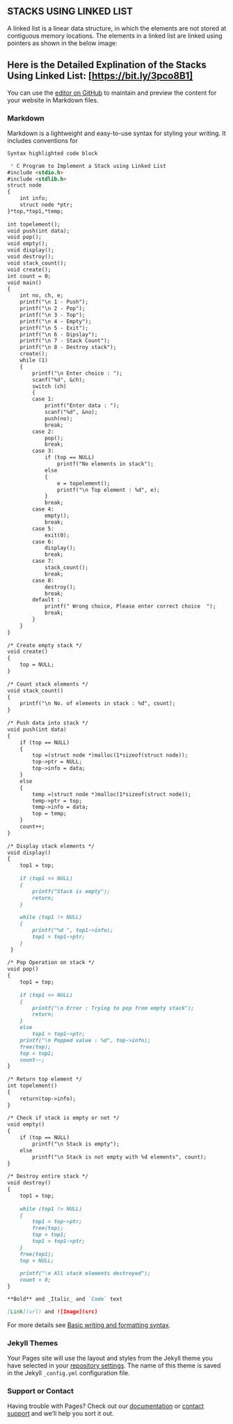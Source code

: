 ## STACKS USING LINKED LIST

A linked list is a linear data structure, in which the elements are not stored at contiguous memory locations. The elements in a linked list are linked using pointers as shown in the below image:

## Here is the Detailed Explination of the Stacks Using Linked List: [https://bit.ly/3pco8B1]
You can use the [editor on GitHub](https://github.com/manjunath-23/Stacks-Using-Linked-Linked-List-In-C-Language.c/edit/main/docs/index.md) to maintain and preview the content for your website in Markdown files.

### Markdown

Markdown is a lightweight and easy-to-use syntax for styling your writing. It includes conventions for

```markdown
Syntax highlighted code block

 * C Program to Implement a Stack using Linked List
#include <stdio.h>
#include <stdlib.h>
struct node
{
    int info;
    struct node *ptr;
}*top,*top1,*temp;
 
int topelement();
void push(int data);
void pop();
void empty();
void display();
void destroy();
void stack_count();
void create();
int count = 0;
void main()
{
    int no, ch, e;
    printf("\n 1 - Push");
    printf("\n 2 - Pop");
    printf("\n 3 - Top");
    printf("\n 4 - Empty");
    printf("\n 5 - Exit");
    printf("\n 6 - Dipslay");
    printf("\n 7 - Stack Count");
    printf("\n 8 - Destroy stack");
    create();
    while (1)
    {
        printf("\n Enter choice : ");
        scanf("%d", &ch);
        switch (ch)
        {
        case 1:
            printf("Enter data : ");
            scanf("%d", &no);
            push(no);
            break;
        case 2:
            pop();
            break;
        case 3:
            if (top == NULL)
                printf("No elements in stack");
            else
            {
                e = topelement();
                printf("\n Top element : %d", e);
            }
            break;
        case 4:
            empty();
            break;
        case 5:
            exit(0);
        case 6:
            display();
            break;
        case 7:
            stack_count();
            break;
        case 8:
            destroy();
            break;
        default :
            printf(" Wrong choice, Please enter correct choice  ");
            break;
        }
    }
}
 
/* Create empty stack */
void create()
{
    top = NULL;
}
 
/* Count stack elements */
void stack_count()
{
    printf("\n No. of elements in stack : %d", count);
}
 
/* Push data into stack */
void push(int data)
{
    if (top == NULL)
    {
        top =(struct node *)malloc(1*sizeof(struct node));
        top->ptr = NULL;
        top->info = data;
    }
    else
    {
        temp =(struct node *)malloc(1*sizeof(struct node));
        temp->ptr = top;
        temp->info = data;
        top = temp;
    }
    count++;
}
 
/* Display stack elements */
void display()
{
    top1 = top;
 
    if (top1 == NULL)
    {
        printf("Stack is empty");
        return;
    }
 
    while (top1 != NULL)
    {
        printf("%d ", top1->info);
        top1 = top1->ptr;
    }
 }
 
/* Pop Operation on stack */
void pop()
{
    top1 = top;
 
    if (top1 == NULL)
    {
        printf("\n Error : Trying to pop from empty stack");
        return;
    }
    else
        top1 = top1->ptr;
    printf("\n Popped value : %d", top->info);
    free(top);
    top = top1;
    count--;
}
 
/* Return top element */
int topelement()
{
    return(top->info);
}
 
/* Check if stack is empty or not */
void empty()
{
    if (top == NULL)
        printf("\n Stack is empty");
    else
        printf("\n Stack is not empty with %d elements", count);
}
 
/* Destroy entire stack */
void destroy()
{
    top1 = top;
 
    while (top1 != NULL)
    {
        top1 = top->ptr;
        free(top);
        top = top1;
        top1 = top1->ptr;
    }
    free(top1);
    top = NULL;
 
    printf("\n All stack elements destroyed");
    count = 0;
}

**Bold** and _Italic_ and `Code` text

[Link](url) and ![Image](src)
```

For more details see [Basic writing and formatting syntax](https://docs.github.com/en/github/writing-on-github/getting-started-with-writing-and-formatting-on-github/basic-writing-and-formatting-syntax).

### Jekyll Themes

Your Pages site will use the layout and styles from the Jekyll theme you have selected in your [repository settings](https://github.com/manjunath-23/Stacks-Using-Linked-Linked-List-In-C-Language.c/settings/pages). The name of this theme is saved in the Jekyll `_config.yml` configuration file.

### Support or Contact

Having trouble with Pages? Check out our [documentation](https://docs.github.com/categories/github-pages-basics/) or [contact support](https://support.github.com/contact) and we’ll help you sort it out.
